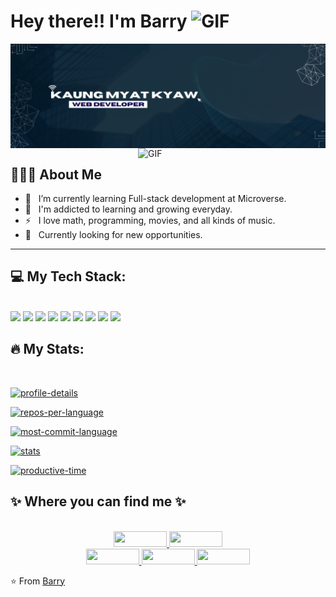 <h1> Hey there!! I'm Barry  <img alt="GIF" src="https://media.giphy.com/media/1r8YvFB47nAsAy36mp/giphy.gif" width="100"/></h1>

<img align="center" alt="introduction picture" src="introduction.png" width="1000"/>

<img align="right" alt="GIF" src="https://media.giphy.com/media/qgQUggAC3Pfv687qPC/giphy.gif" width="300"/>

<br/>

<h2> 👨🏻‍💻 About Me </h2>

- 🔭 &nbsp; I’m currently learning Full-stack development at Microverse.
- 🌱 &nbsp; I'm addicted to learning and growing everyday.
- ⚡ &nbsp; I love math, programming, movies, and all kinds of music.
- 👀 &nbsp; Currently looking for new opportunities.
<hr>

<h2> 💻 My Tech Stack: </h2>
<br/>

<div>
  <img src="https://cdn.jsdelivr.net/gh/devicons/devicon/icons/html5/html5-plain.svg" width="50" height="auto" />

<img src="https://cdn.jsdelivr.net/gh/devicons/devicon/icons/css3/css3-plain.svg" width="50" height="auto" />

<img src="https://cdn.jsdelivr.net/gh/devicons/devicon/icons/bootstrap/bootstrap-plain.svg" width="50" height="auto" />
          
<img src="https://cdn.jsdelivr.net/gh/devicons/devicon/icons/javascript/javascript-plain.svg" width="50" height="auto" />
            
<img src="https://cdn.jsdelivr.net/gh/devicons/devicon/icons/react/react-original.svg" width="50" height="auto" />
            
<img src="https://cdn.jsdelivr.net/gh/devicons/devicon/icons/redux/redux-original.svg" width="50" height="auto" />
          
<img src="https://cdn.jsdelivr.net/gh/devicons/devicon/icons/git/git-plain.svg" width="50" height="auto" />       
          
<img src="https://cdn.jsdelivr.net/gh/devicons/devicon/icons/webpack/webpack-plain.svg" width="50" height="auto" />
          
<img src="https://cdn.jsdelivr.net/gh/devicons/devicon/icons/npm/npm-original-wordmark.svg" width="50" height="auto" />

</div>

<h2> 🔥 My Stats: </h2>
<br/>

[![profile-details](http://github-profile-summary-cards.vercel.app/api/cards/profile-details?username=Rhaegar121&theme=prussian)](https://github.com/vn7n24fzkq/github-profile-summary-cards)

[![repos-per-language](http://github-profile-summary-cards.vercel.app/api/cards/repos-per-language?username=Rhaegar121&theme=prussian)](https://github.com/vn7n24fzkq/github-profile-summary-cards)

[![most-commit-language](http://github-profile-summary-cards.vercel.app/api/cards/most-commit-language?username=Rhaegar121&theme=prussian)](https://github.com/vn7n24fzkq/github-profile-summary-cards)

[![stats](http://github-profile-summary-cards.vercel.app/api/cards/stats?username=Rhaegar121&theme=prussian)](https://github.com/vn7n24fzkq/github-profile-summary-cards)

[![productive-time](http://github-profile-summary-cards.vercel.app/api/cards/productive-time?username=Rhaegar121&theme=prussian)](https://github.com/vn7n24fzkq/github-profile-summary-cards)

<h2> ✨ Where you can find me ✨ </h2>

<p align="center">
  <br/>
  <a href="https://www.linkedin.com/in/kaungmyatkyaw7012/">
    <img src="https://img.shields.io/badge/LinkedIn-%230077B5.svg?&style=flat-square&logo=linkedin&logoColor=white" width="85" height="25">
  </a>
  
  <a href="https://github.com/Rhaegar121">
    <img src="https://img.shields.io/badge/Github-%230A0A0A.svg?&style=flat-square&logo=Github&logoColor=white" width="85" height="25">  
  </a>

  <br/>

  <a href="https://www.facebook.com/linthantkhai?mibextid=LQQJ4d">
    <img src="https://img.shields.io/badge/Facebook-%231877F2.svg?&style=flat-square&logo=facebook&logoColor=white" width="85" height="25">  
  </a>
 
  <a href="https://www.instagram.com/rhaegar_121/">
    <img src="https://img.shields.io/badge/Instagram-%23E4405F.svg?&style=flat-square&logo=instagram&logoColor=white" width="85" height="25">
  </a>

  <a href="https://twitter.com/20Rhaegar">
    <img src="https://img.shields.io/badge/twitter-%230077D4.svg?&style=flat-square&logo=twitter&logoColor=white" width="85" height="25">
  </a>
</p>

⭐️ From [Barry](https://github.com/Rhaegar121)

